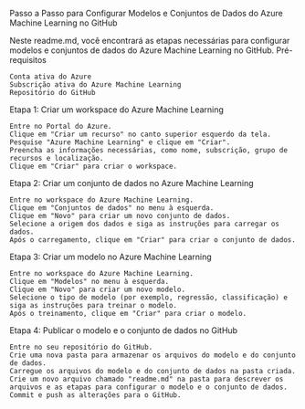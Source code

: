 Passo a Passo para Configurar Modelos e Conjuntos de Dados do Azure Machine Learning no GitHub

Neste readme.md, você encontrará as etapas necessárias para configurar modelos e conjuntos de dados do Azure Machine Learning no GitHub.
Pré-requisitos

    Conta ativa do Azure
    Subscrição ativa do Azure Machine Learning
    Repositório do GitHub

Etapa 1: Criar um workspace do Azure Machine Learning

    Entre no Portal do Azure.
    Clique em "Criar um recurso" no canto superior esquerdo da tela.
    Pesquise "Azure Machine Learning" e clique em "Criar".
    Preencha as informações necessárias, como nome, subscrição, grupo de recursos e localização.
    Clique em "Criar" para criar o workspace.

Etapa 2: Criar um conjunto de dados no Azure Machine Learning

    Entre no workspace do Azure Machine Learning.
    Clique em "Conjuntos de dados" no menu à esquerda.
    Clique em "Novo" para criar um novo conjunto de dados.
    Selecione a origem dos dados e siga as instruções para carregar os dados.
    Após o carregamento, clique em "Criar" para criar o conjunto de dados.

Etapa 3: Criar um modelo no Azure Machine Learning

    Entre no workspace do Azure Machine Learning.
    Clique em "Modelos" no menu à esquerda.
    Clique em "Novo" para criar um novo modelo.
    Selecione o tipo de modelo (por exemplo, regressão, classificação) e siga as instruções para treinar o modelo.
    Após o treinamento, clique em "Criar" para criar o modelo.

Etapa 4: Publicar o modelo e o conjunto de dados no GitHub

    Entre no seu repositório do GitHub.
    Crie uma nova pasta para armazenar os arquivos do modelo e do conjunto de dados.
    Carregue os arquivos do modelo e do conjunto de dados na pasta criada.
    Crie um novo arquivo chamado "readme.md" na pasta para descrever os arquivos e as etapas para configurar o modelo e o conjunto de dados.
    Commit e push as alterações para o GitHub.
